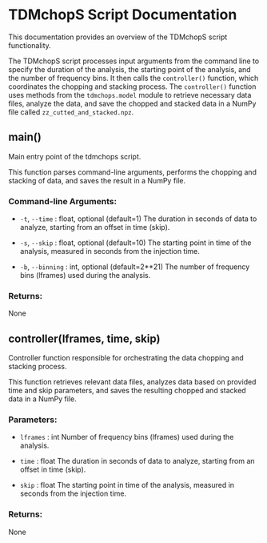 # TDMchopS Script Documentation

This documentation provides an overview of the TDMchopS script functionality.

The TDMchopS script processes input arguments from the command line to specify the duration of the analysis, the starting point of the analysis, and the number of frequency bins. It then calls the `controller()` function, which coordinates the chopping and stacking process. The `controller()` function uses methods from the `tdmchops.model` module to retrieve necessary data files, analyze the data, and save the chopped and stacked data in a NumPy file called `zz_cutted_and_stacked.npz`.

## main()

Main entry point of the tdmchops script.

This function parses command-line arguments, performs the chopping and stacking of data, and saves the result in a NumPy file.

### Command-line Arguments:

- `-t`, `--time` : float, optional (default=1)
  The duration in seconds of data to analyze, starting from an offset in time (skip).

- `-s`, `--skip` : float, optional (default=10)
  The starting point in time of the analysis, measured in seconds from the injection time.

- `-b`, `--binning` : int, optional (default=2**21)
  The number of frequency bins (lframes) used during the analysis.

### Returns:

None

## controller(lframes, time, skip)

Controller function responsible for orchestrating the data chopping and stacking process.

This function retrieves relevant data files, analyzes data based on provided time and skip parameters, and saves the resulting chopped and stacked data in a NumPy file.

### Parameters:

- `lframes` : int
  Number of frequency bins (lframes) used during the analysis.

- `time` : float
  The duration in seconds of data to analyze, starting from an offset in time (skip).

- `skip` : float
  The starting point in time of the analysis, measured in seconds from the injection time.

### Returns:

None
